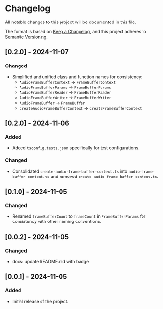 # Changelog

All notable changes to this project will be documented in this file.

The format is based on [Keep a Changelog](https://keepachangelog.com/en/1.0.0/), and this project adheres to [Semantic Versioning](https://semver.org/spec/v2.0.0.html).

## [0.2.0] - 2024-11-07

### Changed

- Simplified and unified class and function names for consistency:
  - `AudioFrameBufferContext` → `FrameBufferContext`
  - `AudioFrameBufferParams` → `FrameBufferParams`
  - `AudioFrameBufferReader` → `FrameBufferReader`
  - `AudioFrameBufferWriter` → `FrameBufferWriter`
  - `AudioFrameBuffer` → `FrameBuffer`
  - `createAudioFrameBufferContext` → `createFrameBufferContext`

## [0.2.0] - 2024-11-06

### Added

- Added `tsconfig.tests.json` specifically for test configurations.

### Changed

- Consolidated `create-audio-frame-buffer-context.ts` into `audio-frame-buffer-context.ts` and removed `create-audio-frame-buffer-context.ts`.

## [0.1.0] - 2024-11-05

### Changed

- Renamed `frameBufferCount` to `frameCount` in `FrameBufferParams` for consistency with other naming conventions.

## [0.0.2] - 2024-11-05

### Changed

- docs: update README.md with badge

## [0.0.1] - 2024-11-05

### Added

- Initial release of the project.
